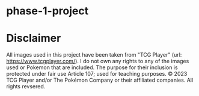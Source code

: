 # phase-1-project

# Disclaimer
All images used in this project have been taken from "TCG Player" (url: https://www.tcgplayer.com/). I do not own any rights to any of the images used or Pokemon that are included. The purpose for their inclusion is protected under fair use Article 107; used for teaching purposes. © 2023 TCG Player and/or The Pokémon Company or their affiliated companies. All rights revsered. 